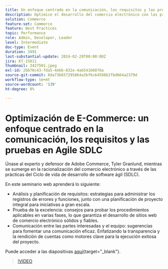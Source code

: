 ```yaml
---
title: Un enfoque centrado en la comunicación, los requisitos y las pruebas en Agile SDLC
description: Optimice el desarrollo del comercio electrónico con las prácticas de Agile SDLC, que cubren el análisis de requisitos, la gestión de atrasos, la planificación de proyectos, las estrategias de prueba y el fomento de una comunicación transparente y responsable para una ejecución exitosa.
solution: Commerce
feature-set: Commerce
feature: Best Practices
topic: Performance
role: Admin, Developer, Leader
level: Intermediate
doc-type: Event
duration: 3491
last-substantial-update: 2024-02-29T00:00:00Z
jira: KT-15011
thumbnail: 3427501.jpeg
exl-id: 2bb76c43-fda5-4ebb-832e-4ab54166076a
source-git-commit: 8da73b657295864a3bf6c64598b2fbd664a2379d
workflow-type: tm+mt
source-wordcount: '139'
ht-degree: 0%

---
```


# Optimización de E-Commerce: un enfoque centrado en la comunicación, los requisitos y las pruebas en Agile SDLC

Únase al experto y defensor de Adobe Commerce, Tyler Granlund, mientras se sumerge en la racionalización del comercio electrónico a través de las prácticas del Ciclo de vida de desarrollo de software ágil (SDLC).

En este seminario web aprenderá lo siguiente:

* Análisis y planificación de requisitos: estrategias para administrar los registros de errores y funciones, junto con una planificación de proyecto integral para iniciativas a gran escala.
* Prueba de la excelencia: consejos para probar los procedimientos aplicables en varias fases, lo que garantiza el desarrollo de sitios web de comercio electrónico sólidos y fiables.
* Comunicación entre las partes interesadas y el equipo: sugerencias para fomentar una comunicación eficaz. Enfatizando la transparencia y la rendición de cuentas como motores clave para la ejecución exitosa del proyecto.

Puede acceder a las diapositivas [aquí](../../assets/commerce/agile-sldc-slides.pdf){target="_blank"}.

>[!VIDEO](https://video.tv.adobe.com/v/3427501/?learn=on)
